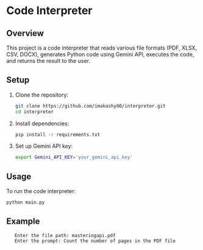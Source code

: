 # Code Interpreter

## Overview

This project is a code interpreter that reads various file formats (PDF, XLSX, CSV, DOCX), generates Python code using Gemini API, executes the code, and returns the result to the user.

## Setup

1. Clone the repository:
    ```sh
    git clone https://github.com/imakashy00/interpreter.git
    cd interpreter
    ```

2. Install dependencies:
    ```sh
    pip install -r requirements.txt
    ```

3. Set up Gemini API key:
    ```sh
    export Gemini_API_KEY='your_gemini_api_key'
    ```

## Usage

To run the code interpreter:
```sh
python main.py
``` 

## Example
```
   Enter the file path: masteringapi.pdf
   Enter the prompt: Count the number of pages in the PDF file
```
